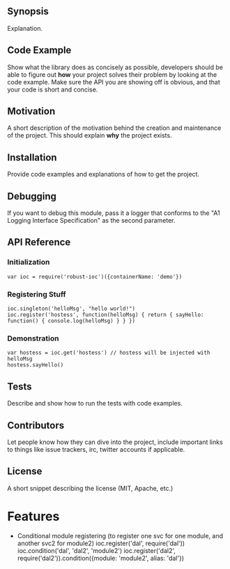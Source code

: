<!--
@Author: Robustly.io <m0ser>
@Date:   2016-02-27T23:29:51-05:00
@Email:  m0ser@robustly.io
@Last modified by:   m0ser
@Last modified time: 2016-02-27T23:30:28-05:00
@License: Apache-2.0
-->



## Synopsis

Explanation.

## Code Example

Show what the library does as concisely as possible, developers should be able to figure out **how** your project solves their problem by looking at the code example. Make sure the API you are showing off is obvious, and that your code is short and concise.

## Motivation

A short description of the motivation behind the creation and maintenance of the project. This should explain **why** the project exists.

## Installation

Provide code examples and explanations of how to get the project.

## Debugging

If you want to debug this module, pass it a logger that conforms to the "A1 Logging Interface Specification" as the second parameter.

## API Reference

### Initialization

    var ioc = require('robust-ioc')({containerName: 'demo'})

### Registering Stuff

    ioc.singleton('helloMsg', "hello world!")
    ioc.register('hostess', function(helloMsg) { return { sayHello: function() { console.log(helloMsg) } } })

### Demonstration

    var hostess = ioc.get('hostess') // hostess will be injected with helloMsg
    hostess.sayHello()

## Tests

Describe and show how to run the tests with code examples.

## Contributors

Let people know how they can dive into the project, include important links to things like issue trackers, irc, twitter accounts if applicable.

## License

A short snippet describing the license (MIT, Apache, etc.)



# Features

- Conditional module registering (to register one svc for one module, and another svc2 for module2)
ioc.register('dal', require('dal'))
ioc.condition('dal', 'dal2', 'module2')
ioc.register('dal2', require('dal2')).condition({module: 'module2', alias: 'dal'})
